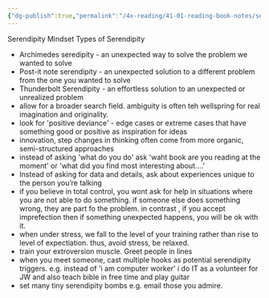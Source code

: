 ```yaml
---
{"dg-publish":true,"permalink":"/4x-reading/41-01-reading-book-notes/serendipity-mindset/"}
---
```


Serendipity Mindset
Types of Serendipity
- Archimedes seredipity - an unexpected way to solve the problem we wanted to solve
- Post-it note serendipity - an unexpected solution to a different problem from the one you wanted to solve
- Thunderbolt Serendipity - an effortless solution to an unexpected or unrealized problem
- allow for a broader search field. ambiguity is often teh wellspring for real imagination and originality.
- look for 'positive deviance' - edge cases or extreme cases that have something good or positive as inspiration for ideas
- innovation, step changes in thinking often come from more organic, semi-structured approaches
- instead of asking 'what do you do' ask 'waht book are you reading at the moment' or 'what did you find most interesting about....'
- Instead of asking for data and details, ask about experiences unique to the person you’re talking
- if you believe in total control, you wont ask for help in situations where you are not able to do something. if someone else does something wrong, they are part fo the problem. in contrast , if you accept imprefection then if something unexpected happens, you will be ok with it.
- when under stress, we fall to the level of your training rather than rise to level of expectiation. thus, avoid stress, be relaxed.
- train your extroversion muscle. Greet people in lines
- when you meet someone, cast multiple hooks as potential serendipity triggers. e.g. instead of 'i am computer worker' i do IT as a volunteer for JW and also teach bible in free time and play guitar
- set many tiny serendipity bombs e.g. email those you admire.